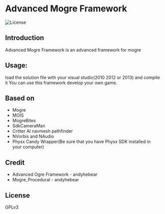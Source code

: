  Advanced Mogre Framework
=============
![License](https://img.shields.io/badge/License-GPL-blue.svg)

## Introduction
Advanced Mogre Framework is an advanced framework for mogre  

## Usage:
load the solution file with your visual studio(2010 2012 or 2013) and compile it
You can use this framework develop your own game.

## Based on
* Mogre
* MOIS
* MogreBites
* SdkCameraMan
* Critter AI navmesh pathfinder  
* NVorbis and NAudio 
* Physx Candy Wrapper(Be sure that you have Physx SDK installed in your computer)  

## Credit  
* Advanced Ogre Framework - andyhebear  
* Mogre_Procedural - andyhebear  
   
## License
GPLv3
